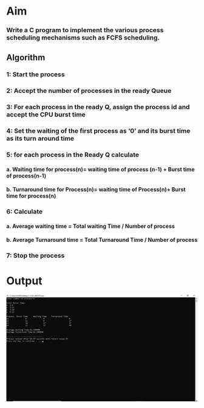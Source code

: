 # Aim 
### Write a C program to implement the various process scheduling mechanisms such as FCFS scheduling.

## Algorithm
### 1: Start the process
### 2: Accept the number of processes in the ready Queue
### 3: For each process in the ready Q, assign the process id and accept the CPU burst time
### 4: Set the waiting of the first process as ‘0’ and its burst time as its turn around time
### 5: for each process in the Ready Q calculate
#### a. Waiting time for process(n)= waiting time of process (n-1) + Burst time of process(n-1)
#### b. Turnaround time for Process(n)= waiting time of Process(n)+ Burst time for process(n)
### 6: Calculate
#### a. Average waiting time = Total waiting Time / Number of process
#### b. Average Turnaround time = Total Turnaround Time / Number of process
### 7: Stop the process

# Output
![output](fcfs.png)

